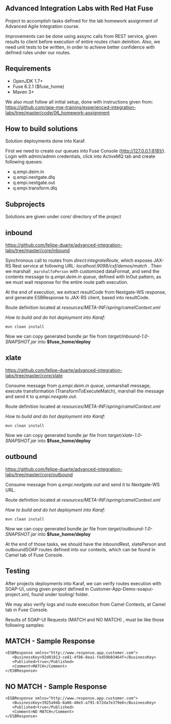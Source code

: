 Advanced Integration Labs with Red Hat Fuse
--
Project to accomplish tasks defined for the lab homework assignment of Advanced Agile Integration course.

Improvements can be done using assync calls from REST service, given results to client before execution of entire routes chain deinition. Also, we need unit tests to be written, in order to achieve better confidence with defined rules under our routes.

Requirements
--
- OpenJDK 1.7+
- Fuse 6.2.1 ($fuse_home)
- Maven 3+

We also must follow all initial setup, done with instructions given from:
https://github.com/gpe-mw-training/experienced-integration-labs/tree/master/code/06_homework-assignment


How to build solutions
--
Solution deployments done into Karaf.

First we need to create our queues into Fuse Console (http://127.0.0.1:8181/). Login with admin/admin credentials, click into ActiveMQ tab and create following queues: 

 - q.empi.deim.in
 - q.empi.nextgate.dlq 
 - q.empi.nextgate.out
 - q.empi.transform.dlq

Subprojects
---
Solutions are given under core/ directory of the project

inbound 
---
https://github.com/felipe-duarte/advanced-integration-labs/tree/master/core/inbound

Synchronous call to routes from *direct:integrateRoute*, which exposes JAX-RS Rest service at following URL: *localhost:9098/cxf/demos/match* . Then we marshall ``_marshalToPerson`` with customized dataFormat, and send the contents message to *q.empi.deim.in queue*, defined with InOut pattern, as we must wait response for the entire route path execution.

At the end of execution, we extract resultCode from Nextgate-WS response, and generate ESBResponse to JAX-RS client, based into resultCode.

Route definition located at *resources/META-INF/spring/camelContext.xml*

*How to build and do hot deployment into Karaf:*
  ```
  mvn clean install
  ```
Now we can copy generated bundle jar file from  *target/inbound-1.0-SNAPSHOT.jar*  into  **$fuse_home/deploy**
 
xlate
---
https://github.com/felipe-duarte/advanced-integration-labs/tree/master/core/xlate
  
Consume message from *q.empi.deim.in queue*, unmarshall message, execute transformation (TransformToExecuteMatch), marshall the message and send it to *q.empi.nexgate.out*.

Route definition located at *resources/META-INF/spring/camelContext.xml* 
 
*How to build and do hot deployment into Karaf:*
```
mvn clean install 
```
Now we can copy generated bundle jar file from  *target/xlate-1.0-SNAPSHOT.jar*  into  **$fuse_home/deploy**
    
outbound
---
https://github.com/felipe-duarte/advanced-integration-labs/tree/master/core/outbound

Consume message from *q.empi.nextgate.out* and send it to Nextgate-WS URL.

Route definition located at *resources/META-INF/spring/camelContext.xml*

*How to build and do hot deployment into Karaf:*
 ``` 
 mvn clean install
 ``` 
Now we can copy generated bundle jar file from *target/outbound-1.0-SNAPSHOT.jar*  into  **$fuse_home/deploy**  


At the end of those tasks, we should have the inboundRest, xlatePerson and outboundSOAP routes defined into our contexts, which can be found in Camel tab of Fuse Console.

Testing
--
After projects deployments into Karaf, we can verify routes execution with SOAP-UI, using given project defined in Customer-App-Demo-soapui-project.xml, found under tooling/ folder. 

We may also verify logs and route execution from Camel Contexts, at Camel tab in Fuse Console.

Results of SOAP-UI Requests (MATCH and NO MATCH) , must be like those following samples:

MATCH - Sample Response
---
```
<ESBResponse xmlns="http://www.response.app.customer.com">
   <BusinessKey>92d01013-ce81-4f86-8ea1-fed59b03464f</BusinessKey>
   <Published>true</Published>
   <Comment>MATCH</Comment>
</ESBResponse>
```

NO MATCH - Sample Response
---
```
<ESBResponse xmlns="http://www.response.app.customer.com">
   <BusinessKey>3925a94b-8a06-40e5-a791-672da7e379e6</BusinessKey>
   <Published>true</Published>
   <Comment>NO MATCH</Comment>
</ESBResponse>
```
